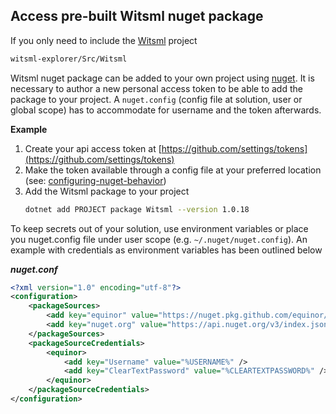 ## Access pre-built Witsml nuget package

If you only need to include the [Witsml](https://github.com/equinor/witsml-explorer/tree/main/Src/Witsml) project
```sh
witsml-explorer/Src/Witsml
``` 
Witsml nuget package can be added to your own project using [nuget](https://docs.microsoft.com/en-us/nuget/). 
It is necessary to author a new personal access token to be able to add the package to your project. A `nuget.config` (config file at solution, user or global scope) has to accommodate for username and the token afterwards.

**Example** 

1. Create your api access token at [https://github.com/settings/tokens](https://github.com/settings/tokens)
2. Make the token available through a config file at your preferred location (see: [configuring-nuget-behavior](https://docs.microsoft.com/en-us/nuget/consume-packages/configuring-nuget-behavior))
3. Add the Witsml package to your project
   ```sh
   dotnet add PROJECT package Witsml --version 1.0.18
   ```
To keep secrets out of your solution, use environment variables or place you nuget.config file under user scope (e.g. `~/.nuget/nuget.config`). An example with credentials as environment variables has been outlined below

***nuget.conf***
```xml
<?xml version="1.0" encoding="utf-8"?>
<configuration>
    <packageSources>
        <add key="equinor" value="https://nuget.pkg.github.com/equinor/index.json" />
        <add key="nuget.org" value="https://api.nuget.org/v3/index.json" protocolVersion="3" />
    </packageSources>
    <packageSourceCredentials>
        <equinor>
            <add key="Username" value="%USERNAME%" />
            <add key="ClearTextPassword" value="%CLEARTEXTPASSWORD%" />
        </equinor>
    </packageSourceCredentials>
</configuration>
```
